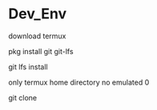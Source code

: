 # Dev_Env

download termux

pkg install git git-lfs

git lfs install

only termux home directory no emulated 0

git clone

